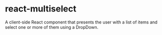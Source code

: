 # react-multiselect
A client-side React component that presents the user with a list of items and select one or more of them using a DropDown.
